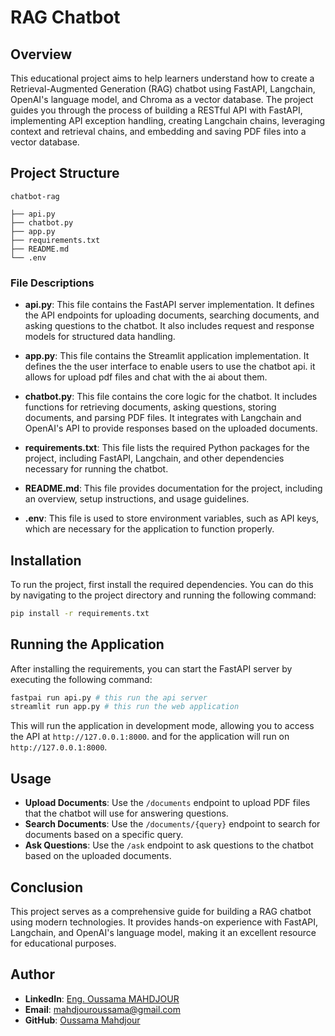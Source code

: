 # RAG Chatbot

## Overview

This educational project aims to help learners understand how to create a Retrieval-Augmented Generation (RAG) chatbot using FastAPI, Langchain, OpenAI's language model, and Chroma as a vector database. The project guides you through the process of building a RESTful API with FastAPI, implementing API exception handling, creating Langchain chains, leveraging context and retrieval chains, and embedding and saving PDF files into a vector database.

## Project Structure

```plaintext
chatbot-rag

├── api.py
├── chatbot.py
├── app.py
├── requirements.txt
├── README.md
└── .env
```

### File Descriptions

- **api.py**: This file contains the FastAPI server implementation. It defines the API endpoints for uploading documents, searching documents, and asking questions to the chatbot. It also includes request and response models for structured data handling.

- **app.py**: This file contains the Streamlit application implementation. It defines the the user interface to enable users to use the chatbot api. it allows for upload pdf files and chat with the ai about them.

- **chatbot.py**: This file contains the core logic for the chatbot. It includes functions for retrieving documents, asking questions, storing documents, and parsing PDF files. It integrates with Langchain and OpenAI's API to provide responses based on the uploaded documents.

- **requirements.txt**: This file lists the required Python packages for the project, including FastAPI, Langchain, and other dependencies necessary for running the chatbot.

- **README.md**: This file provides documentation for the project, including an overview, setup instructions, and usage guidelines.

- **.env**: This file is used to store environment variables, such as API keys, which are necessary for the application to function properly.

## Installation

To run the project, first install the required dependencies. You can do this by navigating to the project directory and running the following command:

```sh
pip install -r requirements.txt
```

## Running the Application

After installing the requirements, you can start the FastAPI server by executing the following command:

```sh
fastpai run api.py # this run the api server
streamlit run app.py # this run the web application
```

This will run the application in development mode, allowing you to access the API at `http://127.0.0.1:8000`. and for the application will run on `http://127.0.0.1:8000`.

## Usage

- **Upload Documents**: Use the `/documents` endpoint to upload PDF files that the chatbot will use for answering questions.
- **Search Documents**: Use the `/documents/{query}` endpoint to search for documents based on a specific query.
- **Ask Questions**: Use the `/ask` endpoint to ask questions to the chatbot based on the uploaded documents.

## Conclusion

This project serves as a comprehensive guide for building a RAG chatbot using modern technologies. It provides hands-on experience with FastAPI, Langchain, and OpenAI's language model, making it an excellent resource for educational purposes.

## Author

- **LinkedIn**: [Eng. Oussama MAHDJOUR](https://www.linkedin.com/in/oussamamahdjour/)
- **Email**: [mahdjouroussama@gmail.com](mailto:mahdjouroussama@gmail.com)
- **GitHub**: [Oussama Mahdjour](https://github.com/mahdjourOussama)
